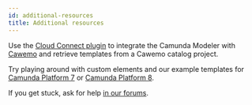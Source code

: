 ```yaml
---
id: additional-resources
title: Additional resources
---
```


Use the [Cloud Connect plugin](https://docs.camunda.org/cawemo/latest/technical-guide/integrations/modeler/) to integrate the Camunda Modeler with [Cawemo](https://cawemo.com/) and retrieve templates from a Cawemo catalog project.

Try playing around with custom elements and our example templates for [Camunda Platform 7](https://github.com/camunda/camunda-modeler/tree/master/resources/element-templates/samples.json) or [Camunda Platform 8](https://github.com/camunda/camunda-modeler/tree/master/resources/element-templates/cloud-samples.json).

If you get stuck, ask for help [in our forums](https://forum.camunda.org/c/modeler).
